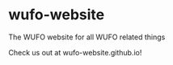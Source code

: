 # wufo-website
The WUFO website for all WUFO related things

Check us out at wufo-website.github.io!
